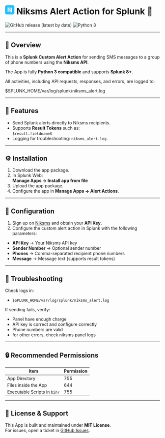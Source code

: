 # <img src="/static/appIcon.png" width="30"/> Niksms Alert Action for Splunk 📢
![GitHub release (latest by date)](https://img.shields.io/badge/Version-v1.2.2-blue)  ![Python 3](https://img.shields.io/badge/Python-3-blue)  

---

## 📌 Overview  
This is a **Splunk Custom Alert Action** for sending SMS messages to a group of phone numbers using the **Niksms API**.  

The App is fully **Python 3 compatible** and supports **Splunk 8+**.  

All activities, including API requests, responses, and errors, are logged to:  

$SPLUNK_HOME/var/log/splunk/niksms_alert.log

---

## 🚀 Features  
- Send Splunk alerts directly to Niksms recipients.  
- Supports **Result Tokens** such as:  
`$result.fieldname$`
- Logging for troubleshooting: `niksms_alert.log`.  

---

## ⚙️ Installation  
1. Download the app package.  
2. In Splunk Web:  
 **Manage Apps → Install app from file**  
3. Upload the app package.  
4. Configure the app in **Manage Apps → Alert Actions**.  

---

## 🔑 Configuration  
1. Sign up on [Niksms](https://niksms.com/) and obtain your **API Key**.  
2. Configure the custom alert action in Splunk with the following parameters:  
 - **API Key** → Your Niksms API key  
 - **Sender Number** → Optional sender number  
 - **Phones** → Comma-separated recipient phone numbers  
 - **Message** → Message text (supports result tokens)  

---

## 🐞 Troubleshooting  
Check logs in:  
- `$SPLUNK_HOME/var/log/splunk/niksms_alert.log`  

If sending fails, verify:  
- Panel have enough charge
- API key is correct and configure correctly
- Phone numbers are valid
- for other errors, check niksms panel logs
    

---

## 🔒 Recommended Permissions  
| Item                         | Permission |
|-------------------------------|------------|
| App Directory                 | 755        |
| Files inside the App          | 644        |
| Executable Scripts in `bin/` | 755        |

---

## 📄 License & Support  
This App is built and maintained under **MIT License**.  
For issues, open a ticket in [GitHub Issues](../../issues).  

